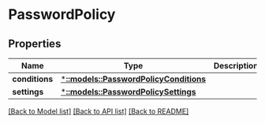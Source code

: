 # PasswordPolicy

## Properties
Name | Type | Description | Notes
------------ | ------------- | ------------- | -------------
**conditions** | [***::models::PasswordPolicyConditions**](PasswordPolicyConditions.md) |  | [optional] 
**settings** | [***::models::PasswordPolicySettings**](PasswordPolicySettings.md) |  | [optional] 

[[Back to Model list]](../README.md#documentation-for-models) [[Back to API list]](../README.md#documentation-for-api-endpoints) [[Back to README]](../README.md)


